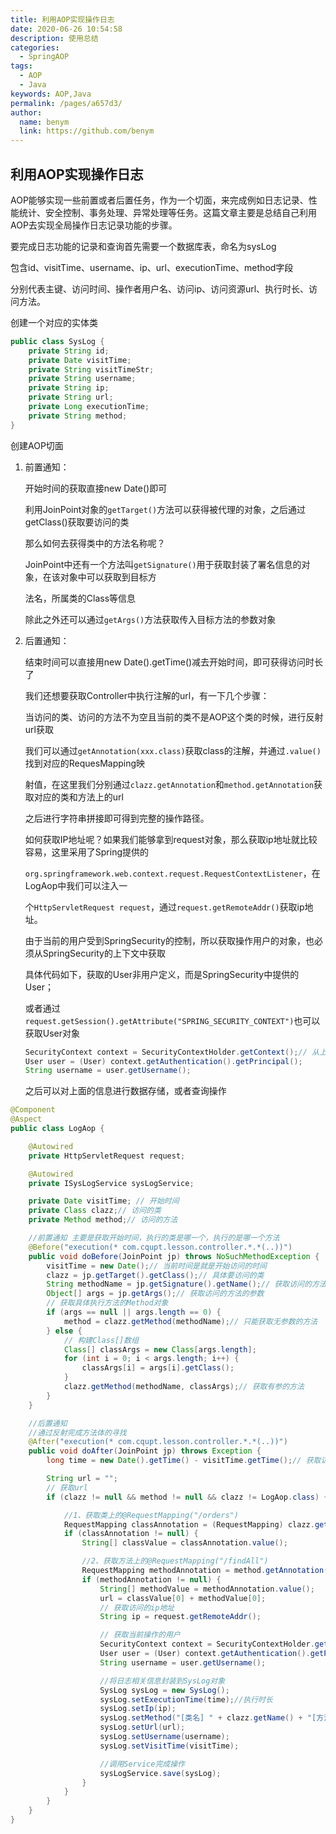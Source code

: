 ```yaml
---
title: 利用AOP实现操作日志
date: 2020-06-26 10:54:58
description: 使用总结
categories: 
  - SpringAOP
tags: 
  - AOP
  - Java
keywords: AOP,Java
permalink: /pages/a657d3/
author: 
  name: benym
  link: https://github.com/benym
---
```


## 利用AOP实现操作日志

AOP能够实现一些前置或者后置任务，作为一个切面，来完成例如日志记录、性能统计、安全控制、事务处理、异常处理等任务。这篇文章主要是总结自己利用AOP去实现全局操作日志记录功能的步骤。

 <!--more-->

要完成日志功能的记录和查询首先需要一个数据库表，命名为sysLog

包含id、visitTime、username、ip、url、executionTime、method字段

分别代表主键、访问时间、操作者用户名、访问ip、访问资源url、执行时长、访问方法。

创建一个对应的实体类

```java
public class SysLog {
    private String id;
    private Date visitTime;
    private String visitTimeStr;
    private String username;
    private String ip;
    private String url;
    private Long executionTime;
    private String method;
}
```

创建AOP切面

1. 前置通知：

   开始时间的获取直接new Date()即可

   利用JoinPoint对象的`getTarget()`方法可以获得被代理的对象，之后通过getClass()获取要访问的类

   那么如何去获得类中的方法名称呢？

   JoinPoint中还有一个方法叫`getSignature()`用于获取封装了署名信息的对象，在该对象中可以获取到目标方

   法名，所属类的Class等信息

   除此之外还可以通过`getArgs()`方法获取传入目标方法的参数对象

2. 后置通知：

   结束时间可以直接用new Date().getTime()减去开始时间，即可获得访问时长了

   我们还想要获取Controller中执行注解的url，有一下几个步骤：

   当访问的类、访问的方法不为空且当前的类不是AOP这个类的时候，进行反射url获取

   我们可以通过`getAnnotation(xxx.class)`获取class的注解，并通过`.value()`找到对应的RequesMapping映

   射值，在这里我们分别通过`clazz.getAnnotation`和`method.getAnnotation`获取对应的类和方法上的url

   之后进行字符串拼接即可得到完整的操作路径。

   如何获取IP地址呢？如果我们能够拿到request对象，那么获取ip地址就比较容易，这里采用了Spring提供的

   `org.springframework.web.context.request.RequestContextListener`，在LogAop中我们可以注入一

   个`HttpServletRequest request`，通过`request.getRemoteAddr()`获取ip地址。

   由于当前的用户受到SpringSecurity的控制，所以获取操作用户的对象，也必须从SpringSecurity的上下文中获取

   具体代码如下，获取的User非用户定义，而是SpringSecurity中提供的User；

   或者通过`request.getSession().getAttribute("SPRING_SECURITY_CONTEXT")`也可以获取User对象

   ```java
   SecurityContext context = SecurityContextHolder.getContext();// 从上下文中获取当前登陆的用户
   User user = (User) context.getAuthentication().getPrincipal();
   String username = user.getUsername();
   ```

   之后可以对上面的信息进行数据存储，或者查询操作

```java
@Component
@Aspect
public class LogAop {

    @Autowired
    private HttpServletRequest request;

    @Autowired
    private ISysLogService sysLogService;

    private Date visitTime; // 开始时间
    private Class clazz;// 访问的类
    private Method method;// 访问的方法

    //前置通知 主要是获取开始时间，执行的类是哪一个，执行的是哪一个方法
    @Before("execution(* com.cqupt.lesson.controller.*.*(..))")
    public void doBefore(JoinPoint jp) throws NoSuchMethodException {
        visitTime = new Date();// 当前时间是就是开始访问的时间
        clazz = jp.getTarget().getClass();// 具体要访问的类
        String methodName = jp.getSignature().getName();// 获取访问的方法的名称
        Object[] args = jp.getArgs();// 获取访问的方法的参数
        // 获取具体执行方法的Method对象
        if (args == null || args.length == 0) {
            method = clazz.getMethod(methodName);// 只能获取无参数的方法
        } else {
            // 构建Class[]数组
            Class[] classArgs = new Class[args.length];
            for (int i = 0; i < args.length; i++) {
                classArgs[i] = args[i].getClass();
            }
            clazz.getMethod(methodName, classArgs);// 获取有参的方法
        }
    }

    //后置通知
    //通过反射完成方法体的寻找
    @After("execution(* com.cqupt.lesson.controller.*.*(..))")
    public void doAfter(JoinPoint jp) throws Exception {
        long time = new Date().getTime() - visitTime.getTime();// 获取访问时长

        String url = "";
        // 获取url
        if (clazz != null && method != null && clazz != LogAop.class) {

            //1、获取类上的@RequestMapping("/orders")
            RequestMapping classAnnotation = (RequestMapping) clazz.getAnnotation(RequestMapping.class);
            if (classAnnotation != null) {
                String[] classValue = classAnnotation.value();

                //2、获取方法上的@RequestMapping("/findAll")
                RequestMapping methodAnnotation = method.getAnnotation(RequestMapping.class);
                if (methodAnnotation != null) {
                    String[] methodValue = methodAnnotation.value();
                    url = classValue[0] + methodValue[0];
                    // 获取访问的ip地址
                    String ip = request.getRemoteAddr();

                    // 获取当前操作的用户
                    SecurityContext context = SecurityContextHolder.getContext();// 从上下文中获取当前登陆的用户
                    User user = (User) context.getAuthentication().getPrincipal();
                    String username = user.getUsername();

                    //将日志相关信息封装到SysLog对象
                    SysLog sysLog = new SysLog();
                    sysLog.setExecutionTime(time);//执行时长
                    sysLog.setIp(ip);
                    sysLog.setMethod("[类名] " + clazz.getName() + "[方法名] " + method.getName());
                    sysLog.setUrl(url);
                    sysLog.setUsername(username);
                    sysLog.setVisitTime(visitTime);

                    //调用Service完成操作
                    sysLogService.save(sysLog);
                }
            }
        }
    }
}
```